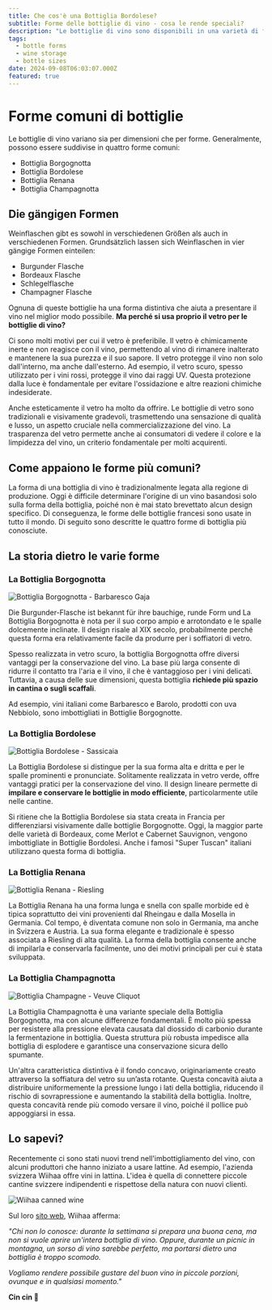 ```yaml
---
title: Che cos'è una Bottiglia Bordolese?
subtitle: Forme delle bottiglie di vino - cosa le rende speciali?
description: "Le bottiglie di vino sono disponibili in una varietà di forme. Vinoteqa ne offre una panoramica: Bottiglia Borgognotta, Bordolese, Renana o Champagnotta. Cosa rende queste forme uniche e perché si utilizza il vetro?"
tags:
  - bottle forms
  - wine storage
  - bottle sizes
date: 2024-09-08T06:03:07.000Z
featured: true
---
```


# Forme comuni di bottiglie

Le bottiglie di vino variano sia per dimensioni che per forme.  Generalmente, possono essere suddivise in quattro forme comuni:

- Bottiglia Borgognotta
- Bottiglia Bordolese
- Bottiglia Renana
- Bottiglia Champagnotta


## Die gängigen Formen

Weinflaschen gibt es sowohl in verschiedenen Größen als auch in verschiedenen Formen. Grundsätzlich lassen sich Weinflaschen in vier gängige Formen einteilen:

- Burgunder Flasche
- Bordeaux Flasche
- Schlegelflasche
- Champagner Flasche

Ognuna di queste bottiglie ha una forma distintiva che aiuta a presentare il vino nel miglior modo possibile. **Ma perché si usa proprio il vetro per le bottiglie di vino?**

Ci sono molti motivi per cui il vetro è preferibile. Il vetro è chimicamente inerte e non reagisce con il vino, permettendo al vino di rimanere inalterato e mantenere la sua purezza e il suo sapore. Il vetro protegge il vino non solo dall'interno, ma anche dall'esterno. Ad esempio, il vetro scuro, spesso utilizzato per i vini rossi, protegge il vino dai raggi UV. Questa protezione dalla luce è fondamentale per evitare l'ossidazione e altre reazioni chimiche indesiderate.

Anche esteticamente il vetro ha molto da offrire. Le bottiglie di vetro sono tradizionali e visivamente gradevoli, trasmettendo una sensazione di qualità e lusso, un aspetto cruciale nella commercializzazione del vino. La trasparenza del vetro permette anche ai consumatori di vedere il colore e la limpidezza del vino, un criterio fondamentale per molti acquirenti.


## Come appaiono le forme più comuni?

La forma di una bottiglia di vino è tradizionalmente legata alla regione di produzione. Oggi è difficile determinare l'origine di un vino basandosi solo sulla forma della bottiglia, poiché non è mai stato brevettato alcun design specifico. Di conseguenza, le forme delle bottiglie francesi sono usate in tutto il mondo. Di seguito sono descritte le quattro forme di bottiglia più conosciute.

## La storia dietro le varie forme

### La Bottiglia Borgognotta

![Bottiglia Borgognotta - Barbaresco Gaja](/imgs-blog/bottleshape-burgundy-169.png)

Die Burgunder-Flasche ist bekannt für ihre bauchige, runde Form und La Bottiglia Borgognotta è nota per il suo corpo ampio e arrotondato e le spalle dolcemente inclinate. Il design risale al XIX secolo, probabilmente perché questa forma era relativamente facile da produrre per i soffiatori di vetro.

Spesso realizzata in vetro scuro, la bottiglia Borgognotta offre diversi vantaggi per la conservazione del vino. La base più larga consente di ridurre il contatto tra l'aria e il vino, il che è vantaggioso per i vini delicati. Tuttavia, a causa delle sue dimensioni, questa bottiglia **richiede più spazio in cantina o sugli scaffali**.

Ad esempio, vini italiani come Barbaresco e Barolo, prodotti con uva Nebbiolo, sono imbottigliati in Bottiglie Borgognotte.


### La Bottiglia Bordolese

![Bottiglia Bordolese - Sassicaia](/imgs-blog/bottleshape-bordeaux-169.png)

La Bottiglia Bordolese si distingue per la sua forma alta e dritta e per le spalle prominenti e pronunciate. Solitamente realizzata in vetro verde, offre vantaggi pratici per la conservazione del vino. Il design lineare permette di **impilare e conservare le bottiglie in modo efficiente**, particolarmente utile nelle cantine.

Si ritiene che la Bottiglia Bordolese sia stata creata in Francia per differenziarsi visivamente dalle bottiglie Borgognotte. Oggi, la maggior parte delle varietà di Bordeaux, come Merlot e Cabernet Sauvignon, vengono imbottigliate in Bottiglie Bordolesi. Anche i famosi "Super Tuscan" italiani utilizzano questa forma di bottiglia.


### La Bottiglia Renana

![Bottiglia Renana - Riesling](/imgs-blog/bottleshape-schlegel-169.png)

La Bottiglia Renana ha una forma lunga e snella con spalle morbide ed è tipica soprattutto dei vini provenienti dal Rheingau e dalla Mosella in Germania. Col tempo, è diventata comune non solo in Germania, ma anche in Svizzera e Austria.
La sua forma elegante e tradizionale è spesso associata a Riesling di alta qualità. La forma della bottiglia consente anche di impilarla e conservarla facilmente, uno dei motivi principali per cui è stata sviluppata.

### La Bottiglia Champagnotta

![Bottiglia Champagne - Veuve Cliquot](/imgs-blog/bottleshape-champagne-169.png)

La Bottiglia Champagnotta è una variante speciale della Bottiglia Borgognotta, ma con alcune differenze fondamentali. È molto più spessa per resistere alla pressione elevata causata dal diossido di carbonio durante la fermentazione in bottiglia. Questa struttura più robusta impedisce alla bottiglia di esplodere e garantisce una conservazione sicura dello spumante.

Un'altra caratteristica distintiva è il fondo concavo, originariamente creato attraverso la soffiatura del vetro su un’asta rotante. Questa concavità aiuta a distribuire uniformemente la pressione lungo i lati della bottiglia, riducendo il rischio di sovrapressione e aumentando la stabilità della bottiglia. Inoltre, questa concavità rende più comodo versare il vino, poiché il pollice può appoggiarsi in essa.


## Lo sapevi? 

Recentemente ci sono stati nuovi trend nell'imbottigliamento del vino, con alcuni produttori che hanno iniziato a usare lattine. Ad esempio, l'azienda svizzera Wiihaa offre vini in lattina. L'idea è quella di connettere piccole cantine svizzere indipendenti e rispettose della natura con nuovi clienti. 

![Wiihaa canned wine](/imgs-blog/wiihaa.jpg)

Sul loro [sito web](https://www.wiihaa.ch), Wiihaa afferma:

_"Chi non lo conosce: durante la settimana si prepara una buona cena, ma non si vuole aprire un'intera bottiglia di vino. Oppure, durante un picnic in montagna, un sorso di vino sarebbe perfetto, ma portarsi dietro una bottiglia è troppo scomodo._

_Vogliamo rendere possibile gustare del buon vino in piccole porzioni, ovunque e in qualsiasi momento."_


**Cin cin 🍷**
